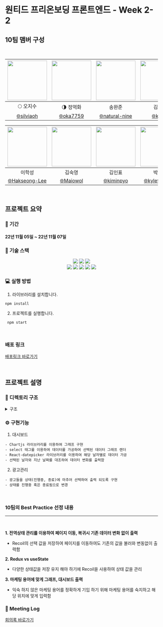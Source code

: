 # 원티드 프리온보딩 프론트엔드 - Week 2-2

## 10팀 맴버 구성

<br/>

<div align=center>
	
| <img src="https://avatars.githubusercontent.com/u/26901045?v=4" width="130" height="130" />  | <img src="https://avatars.githubusercontent.com/u/105492051?v=4" width="130" height="130" /> | <img src="https://avatars.githubusercontent.com/u/92094314?v=4" width="130" height="130"/> | <img src="https://avatars.githubusercontent.com/u/101456751?v=4" width="130" height="130"/> |
| :-----------------------------------------------------------------------------------------:  | :-----------------------------------------------------------------------------------------:  | :----------------------------------------------------------------------------------------: | :----------------------------------------------------------------------------------------:  |
|                                    :full_moon: 오지수                                         |                                :last_quarter_moon: 정억화                                    |                                           송완준                                            |                                            김미성                                            |
|                [:globe_with_meridians:silviaoh](https://github.com/silviaoh)                 |                 [:globe_with_meridians:oka7759](https://github.com/oka7759)                  |            [:globe_with_meridians:natural-nine](https://github.com/natural-nine)           |                  [:globe_with_meridians:kimitt](https://github.com/kimitt)                  |

| <img src="https://avatars.githubusercontent.com/u/83964261?v=4" width="130" height="130" /> | <img src="https://avatars.githubusercontent.com/u/103277726?v=4" width="130" height="130" /> | <img src="https://avatars.githubusercontent.com/u/93189402?v=4"  width="130" height="130" /> | <img src="https://avatars.githubusercontent.com/u/109638284?v=4" width="130" height="130"/> |
| :-----------------------------------------------------------------------------------------: | :------------------------------------------------------------------------------------------: | :------------------------------------------------------------------------------------------: | :-----------------------------------------------------------------------------------------: |
|                                           이학성                                            |                                            김숙영                                            |                                            김인표                                            |                                           박민규                                            |
|            [:globe_with_meridians:Hakseong-Lee](https://github.com/Hakseong-Lee)            |                 [:globe_with_meridians:Maiowol](https://github.com/Maiowol)                  |                [:globe_with_meridians:kiminpyo](https://github.com/kiminpyo)                 |              [:globe_with_meridians:kyle970320](https://github.com/kyle970320)              |

</div>

<br/>

## 프로젝트 요약

### 📆 기간

#### 22년 11월 05일 ~ 22년 11월 07일

### 🔧 기술 스택

<div align=center> 
  <img src="https://img.shields.io/badge/react-61DAFB?style=for-the-badge&logo=react&logoColor=black"/> 
  <img src="https://img.shields.io/badge/javascript-F7DF1E?style=for-the-badge&logo=javascript&logoColor=black"/>   
  <img src="https://img.shields.io/badge/styled_components-DB7093?style=for-the-badge&logo=styled-components&logoColor=white"/><br/>
  <img src="https://img.shields.io/badge/github-181717?style=for-the-badge&logo=github&logoColor=white"/>
  <img src="https://img.shields.io/badge/git-F05032?style=for-the-badge&logo=git&logoColor=white"/> <img src="https://img.shields.io/badge/react_router_dom-CA4245?style=for-the-badge&logo=reactrouter&logoColor=white"/> <img src="https://img.shields.io/badge/react_snap-66595C?style=for-the-badge&logo=reactsnap&logoColor=white"/>   
   <img src="https://img.shields.io/badge/react_recoil_async-3DDC84?style=for-the-badge&logo=react-recoil-async&logoColor=white"/> 
</div>

### 💻 실행 방법

1.  라이브러리를 설치합니다.

```
npm install
```

2.  프로젝트를 실행합니다.

```
 npm start
```

<br/>

### 배포 링크

[배포링크 바로가기](https://pre-onboarding-7th-2-1-10.vercel.app/)

<br/>

## 프로젝트 설명

### 📂 디렉토리 구조

<details>
<summary> 구조</summary>
<div markdown="1">

```
🗂 src
 ┣ 📁 assets
   ┣ icon_alarm.svg
   ┣ con_down.svg
   ┣ icon_guide.svg
   ┣ icon_menu01_off.svg
   ┣ icon_menu02_off.svg
   ┣ icon_polygon_down.svg
   ┣ icon_polygon_up.svg
   ┣ icon_profile.svg
   ┣ icon_setting.svg
   ┣ index.js
   ┗ logo.png
 ┣ 📁 components
    ┣ 📁 chart
      ┗ LineChart.js
    ┣ 📁 common
      ┣ MainHeader.jsx
      ┗ SideNavigation.jsx
    ┣ 📁 datepicker
      ┗ ArrangeDatepicker.jsx
    ┣ 📁 layout
      ┣ MainHeaderLayout.jsx
      ┗ SideNavLayout.jsx
    ┗ 📁 select
      ┗ CustomSelect.jsx
 ┣ 📁 constant
   ┗ template.js
 ┣ 📁 hooks
   ┣ useAdManagement.js
   ┣ useAdStatus.js
   ┣ useDatepickerState.js
   ┣ useFilterAdManagement.js
   ┗ useOption.js
 ┣ 📁 pages
	 ┣ AdvertisingManagement.jsx
   ┗ Dashboard.jsx
 ┣ 📁 recoil
   ┣ adManagement.js
   ┣ dashboard.js
   ┗ datepicker.js
 ┣ 📂 service
   ┣ AdListService.js
   ┗ AdStatusService.js
 ┣ 📂 style
   ┣ Global.style.jsx
   ┣ common.style.js
   ┗ theme.style.js
 ┣ 📂 utils
   ┣ get.js
   ┗ time.js
 ┣ index.js
 ┗ router.js
```

</div>
</details>

### ⚙️ 구현기능

1. 대시보드
```
- Chartjs 라이브러리를 이용하여 그래프 구현 
- select 태그를 이용하여 데이터를 가공하여 선택된 데이터 그래프 랜더
- React-datepicker 라이브러리를 이용하여 해당 날자별로 데이터 가공
- 선택된 날자와 지난 날짜를 대조하여 데이터 변화를 출력함
```

2.  광고관리

```
- 광고들을 상태(진행중, 종료)에 마추어 선택하여 출력 되도록 구현
- 상태를 진행중 혹은 종료됨으로 변경
```


<br/>

### 10팀의 Best Practice 선정 내용

---

<br/>

**1. 전역상태 관리를 이용하여 페이지 이동, 복귀시 기존 데이터 변화 없이 출력**

- Recoil의 선택 값을 저장하여 페이지를 이동하여도 기존의 값을 불러와 변동없이 출력함

**2. Redux vs useState**

- 다양한 상태값을 저장 유지 해야 하기에 Recoil을 사용하여 상태 값을 관리

**3. 마케팅 용어에 맞게 그래프, 대시보드 출력**

- 익숙 하지 않은 마케팅 용어를 정확하게 기입 하기 위해 마케팅 용어를 숙지하고 해당 위치에 맞게 입력함

### 📝 Meeting Log

[회의록 바로가기](https://www.notion.so/Meeting-log-3eff6566fd844052b7a98702ebab8c5b?p=51dfcfc9db854806a0883eb47e3e767b&pm=s)
